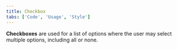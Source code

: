 ```yaml
---
title: Checkbox
tabs: ['Code', 'Usage', 'Style']
---
```


**Checkboxes** are used for a list of options where the user may select multiple options, including all or none.

<component 
    name="Checkbox"
    component="checkbox" 
    variation="checkbox"
    experimental="true"
    >
</component>
<component-docs component="checkbox" experimental="true"></component-docs>
